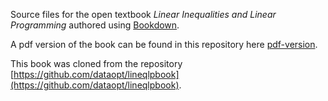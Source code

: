 Source files for the open textbook 
*Linear Inequalities and Linear Programming* 
authored using [Bookdown](http://bookdown.org).

A pdf version of the book can be found in this repository here [pdf-version](https://github.com/open-optimization/lineqlpbook/blob/master/lineqlpbook.pdf).

This book was cloned from the repository [https://github.com/dataopt/lineqlpbook](https://github.com/dataopt/lineqlpbook).
